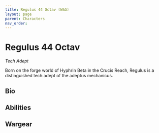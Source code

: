 ```yaml
---
title: Regulus 44 Octav (W&G)
layout: page
parent: Characters
nav_order: 
---
```

# Regulus 44 Octav
*Tech Adept*  

Born on the forge world of Hyphrin Beta in the Crucis Reach, Regulus is a distinguished tech adept of the adeptus mechanicus.


## Bio


## Abilities


## Wargear
